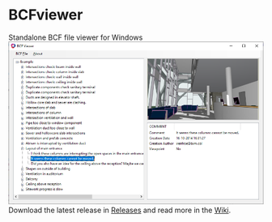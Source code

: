 # BCFviewer
Standalone BCF file viewer for Windows
![alt](Images/Screenshot.png)
Download the latest release in [Releases](https://github.com/emaschas/BCFviewer/releases) and read more in the [Wiki](https://github.com/emaschas/BCFviewer/wiki).
